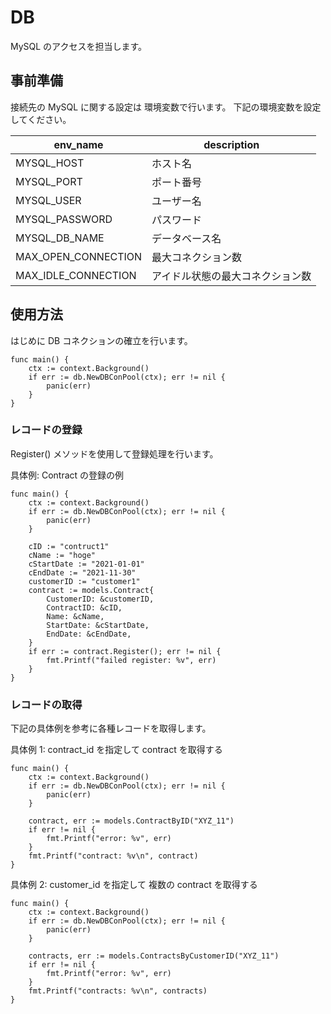 # DB
MySQL のアクセスを担当します。

## 事前準備
接続先の MySQL に関する設定は 環境変数で行います。
下記の環境変数を設定してください。

| env_name | description |
| --- | --- |
| MYSQL_HOST | ホスト名 |
| MYSQL_PORT | ポート番号 |
| MYSQL_USER | ユーザー名 |
| MYSQL_PASSWORD | パスワード |
| MYSQL_DB_NAME | データベース名 |
| MAX_OPEN_CONNECTION | 最大コネクション数 |
| MAX_IDLE_CONNECTION | アイドル状態の最大コネクション数 |

## 使用方法
はじめに DB コネクションの確立を行います。
```
func main() {
	ctx := context.Background()
	if err := db.NewDBConPool(ctx); err != nil {
		panic(err)
	}
}
```
### レコードの登録
Register() メソッドを使用して登録処理を行います。

具体例: Contract の登録の例
```
func main() {
    ctx := context.Background()
    if err := db.NewDBConPool(ctx); err != nil {
    	panic(err)
    }

	cID := "contruct1"
	cName := "hoge"
	cStartDate := "2021-01-01"
	cEndDate := "2021-11-30"
 	customerID := "customer1"
	contract := models.Contract{
		CustomerID: &customerID,
		ContractID: &cID,
		Name: &cName,
		StartDate: &cStartDate,
		EndDate: &cEndDate,
	}
	if err := contract.Register(); err != nil {
		fmt.Printf("failed register: %v", err)
	}
}
```

### レコードの取得
下記の具体例を参考に各種レコードを取得します。

具体例 1: contract_id を指定して contract を取得する
```
func main() {
    ctx := context.Background()
    if err := db.NewDBConPool(ctx); err != nil {
    	panic(err)
    }

	contract, err := models.ContractByID("XYZ_11")
    if err != nil {
    	fmt.Printf("error: %v", err)
    }
    fmt.Printf("contract: %v\n", contract)
}
``` 

具体例 2: customer_id を指定して 複数の contract を取得する
```
func main() {
    ctx := context.Background()
    if err := db.NewDBConPool(ctx); err != nil {
    	panic(err)
    }

	contracts, err := models.ContractsByCustomerID("XYZ_11")
    if err != nil {
    	fmt.Printf("error: %v", err)
    }
    fmt.Printf("contracts: %v\n", contracts)
}
```